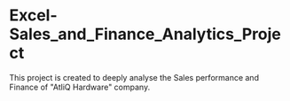 # Excel-Sales_and_Finance_Analytics_Project
This project is created to deeply analyse the Sales performance and Finance of "AtliQ Hardware" company.   
